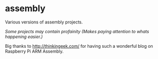 assembly
========
Various versions of assembly projects.

*Some projects may contain profainity (Makes paying attention to whats happening easier.)*

Big thanks to http://thinkingeek.com/ for having such a wonderful blog on Raspberry Pi ARM Assembly.
